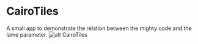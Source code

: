 # CairoTiles
A small app to demonstrate the relation between the mighty code and the lame parameter.
![alt CairoTiles](https://user-images.githubusercontent.com/14963036/99185365-9e7cb180-2749-11eb-9185-335e020bf28c.png)
